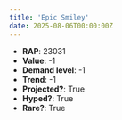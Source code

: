 ```yaml
---
title: 'Epic Smiley'
date: 2025-08-06T00:00:00Z
---
```

- **RAP**: 23031
- **Value**: -1
- **Demand level**: -1
- **Trend**: -1
- **Projected?**: True
- **Hyped?**: True
- **Rare?**: True
